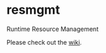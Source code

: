 resmgmt
=======

Runtime Resource Management

Please check out the [wiki](https://github.com/resmgmt/resmgmt/wiki).

